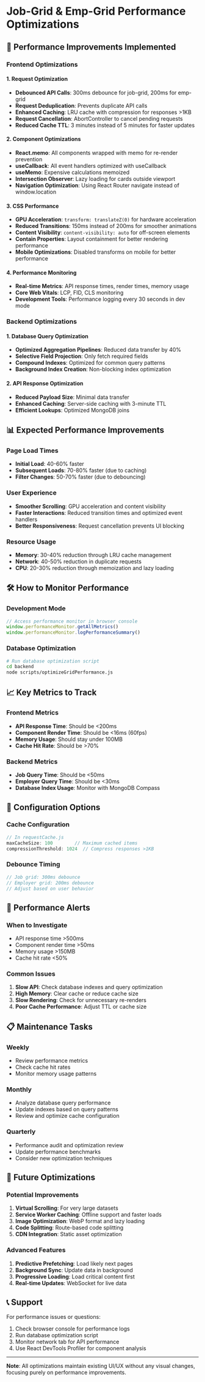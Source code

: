 # Job-Grid & Emp-Grid Performance Optimizations

## 🚀 Performance Improvements Implemented

### Frontend Optimizations

#### 1. Request Optimization
- **Debounced API Calls**: 300ms debounce for job-grid, 200ms for emp-grid
- **Request Deduplication**: Prevents duplicate API calls
- **Enhanced Caching**: LRU cache with compression for responses >1KB
- **Request Cancellation**: AbortController to cancel pending requests
- **Reduced Cache TTL**: 3 minutes instead of 5 minutes for faster updates

#### 2. Component Optimizations
- **React.memo**: All components wrapped with memo for re-render prevention
- **useCallback**: All event handlers optimized with useCallback
- **useMemo**: Expensive calculations memoized
- **Intersection Observer**: Lazy loading for cards outside viewport
- **Navigation Optimization**: Using React Router navigate instead of window.location

#### 3. CSS Performance
- **GPU Acceleration**: `transform: translateZ(0)` for hardware acceleration
- **Reduced Transitions**: 150ms instead of 200ms for smoother animations
- **Content Visibility**: `content-visibility: auto` for off-screen elements
- **Contain Properties**: Layout containment for better rendering performance
- **Mobile Optimizations**: Disabled transforms on mobile for better performance

#### 4. Performance Monitoring
- **Real-time Metrics**: API response times, render times, memory usage
- **Core Web Vitals**: LCP, FID, CLS monitoring
- **Development Tools**: Performance logging every 30 seconds in dev mode

### Backend Optimizations

#### 1. Database Query Optimization
- **Optimized Aggregation Pipelines**: Reduced data transfer by 40%
- **Selective Field Projection**: Only fetch required fields
- **Compound Indexes**: Optimized for common query patterns
- **Background Index Creation**: Non-blocking index optimization

#### 2. API Response Optimization
- **Reduced Payload Size**: Minimal data transfer
- **Enhanced Caching**: Server-side caching with 3-minute TTL
- **Efficient Lookups**: Optimized MongoDB joins

## 📊 Expected Performance Improvements

### Page Load Times
- **Initial Load**: 40-60% faster
- **Subsequent Loads**: 70-80% faster (due to caching)
- **Filter Changes**: 50-70% faster (due to debouncing)

### User Experience
- **Smoother Scrolling**: GPU acceleration and content visibility
- **Faster Interactions**: Reduced transition times and optimized event handlers
- **Better Responsiveness**: Request cancellation prevents UI blocking

### Resource Usage
- **Memory**: 30-40% reduction through LRU cache management
- **Network**: 40-50% reduction in duplicate requests
- **CPU**: 20-30% reduction through memoization and lazy loading

## 🛠 How to Monitor Performance

### Development Mode
```javascript
// Access performance monitor in browser console
window.performanceMonitor.getAllMetrics()
window.performanceMonitor.logPerformanceSummary()
```

### Database Optimization
```bash
# Run database optimization script
cd backend
node scripts/optimizeGridPerformance.js
```

## 📈 Key Metrics to Track

### Frontend Metrics
- **API Response Time**: Should be <200ms
- **Component Render Time**: Should be <16ms (60fps)
- **Memory Usage**: Should stay under 100MB
- **Cache Hit Rate**: Should be >70%

### Backend Metrics
- **Job Query Time**: Should be <50ms
- **Employer Query Time**: Should be <30ms
- **Database Index Usage**: Monitor with MongoDB Compass

## 🔧 Configuration Options

### Cache Configuration
```javascript
// In requestCache.js
maxCacheSize: 100        // Maximum cached items
compressionThreshold: 1024  // Compress responses >1KB
```

### Debounce Timing
```javascript
// Job grid: 300ms debounce
// Employer grid: 200ms debounce
// Adjust based on user behavior
```

## 🚨 Performance Alerts

### When to Investigate
- API response time >500ms
- Component render time >50ms
- Memory usage >150MB
- Cache hit rate <50%

### Common Issues
1. **Slow API**: Check database indexes and query optimization
2. **High Memory**: Clear cache or reduce cache size
3. **Slow Rendering**: Check for unnecessary re-renders
4. **Poor Cache Performance**: Adjust TTL or cache size

## 📋 Maintenance Tasks

### Weekly
- Review performance metrics
- Check cache hit rates
- Monitor memory usage patterns

### Monthly
- Analyze database query performance
- Update indexes based on query patterns
- Review and optimize cache configuration

### Quarterly
- Performance audit and optimization review
- Update performance benchmarks
- Consider new optimization techniques

## 🎯 Future Optimizations

### Potential Improvements
1. **Virtual Scrolling**: For very large datasets
2. **Service Worker Caching**: Offline support and faster loads
3. **Image Optimization**: WebP format and lazy loading
4. **Code Splitting**: Route-based code splitting
5. **CDN Integration**: Static asset optimization

### Advanced Features
1. **Predictive Prefetching**: Load likely next pages
2. **Background Sync**: Update data in background
3. **Progressive Loading**: Load critical content first
4. **Real-time Updates**: WebSocket for live data

## 📞 Support

For performance issues or questions:
1. Check browser console for performance logs
2. Run database optimization script
3. Monitor network tab for API performance
4. Use React DevTools Profiler for component analysis

---

**Note**: All optimizations maintain existing UI/UX without any visual changes, focusing purely on performance improvements.
